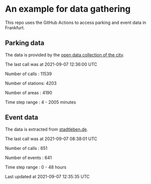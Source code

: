 # An example for data gathering

This repo uses the GitHub Actions to access parking and event data in Frankfurt.

## Parking data
The data is provided by the [open data collection of the city](https://www.offenedaten.frankfurt.de/).

The last call was at 2021-09-07 12:36:00 UTC

Number of calls   : 11539

Number of stations:  4203

Number of areas   :  4190

Time step range   :     4 -  2005 minutes


## Event data
The data is extracted from [stadtleben.de](https://stadtleben.de/frankfurt/).

The last call was at 2021-09-07 08:38:01 UTC

Number of calls   : 651

Number of events  : 641

Time step range   :   0 -  48 hours


Last updated at 2021-09-07 12:35:35 UTC
